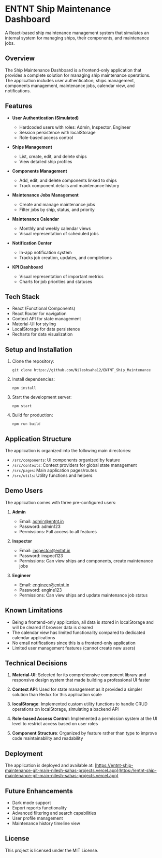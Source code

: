 # ENTNT Ship Maintenance Dashboard

A React-based ship maintenance management system that simulates an internal system for managing ships, their components, and maintenance jobs.

## Overview

The Ship Maintenance Dashboard is a frontend-only application that provides a complete solution for managing ship maintenance operations. The application includes user authentication, ships management, components management, maintenance jobs, calendar view, and notifications.

## Features

- **User Authentication (Simulated)**
  - Hardcoded users with roles: Admin, Inspector, Engineer
  - Session persistence with localStorage
  - Role-based access control

- **Ships Management**
  - List, create, edit, and delete ships
  - View detailed ship profiles

- **Components Management**
  - Add, edit, and delete components linked to ships
  - Track component details and maintenance history

- **Maintenance Jobs Management**
  - Create and manage maintenance jobs
  - Filter jobs by ship, status, and priority

- **Maintenance Calendar**
  - Monthly and weekly calendar views
  - Visual representation of scheduled jobs

- **Notification Center**
  - In-app notification system
  - Tracks job creation, updates, and completions

- **KPI Dashboard**
  - Visual representation of important metrics
  - Charts for job priorities and statuses

## Tech Stack

- React (Functional Components)
- React Router for navigation
- Context API for state management
- Material-UI for styling
- LocalStorage for data persistence
- Recharts for data visualization

## Setup and Installation

1. Clone the repository:
   ```
   git clone https://github.com/Nileshsaha12/ENTNT_Ship_Maintenance
   ```

2. Install dependencies:
   ```
   npm install
   ```

3. Start the development server:
   ```
   npm start
   ```

4. Build for production:
   ```
   npm run build
   ```

## Application Structure

The application is organized into the following main directories:

- `/src/components`: UI components organized by feature
- `/src/contexts`: Context providers for global state management
- `/src/pages`: Main application pages/routes
- `/src/utils`: Utility functions and helpers

## Demo Users

The application comes with three pre-configured users:

1. **Admin**
   - Email: admin@entnt.in
   - Password: admin123
   - Permissions: Full access to all features

2. **Inspector**
   - Email: inspector@entnt.in
   - Password: inspect123
   - Permissions: Can view ships and components, create maintenance jobs

3. **Engineer**
   - Email: engineer@entnt.in
   - Password: engine123
   - Permissions: Can view ships and update maintenance job status

## Known Limitations

- Being a frontend-only application, all data is stored in localStorage and will be cleared if browser data is cleared
- The calendar view has limited functionality compared to dedicated calendar applications
- No email notifications since this is a frontend-only application
- Limited user management features (cannot create new users)

## Technical Decisions

1. **Material-UI**: Selected for its comprehensive component library and responsive design system that made building a professional UI faster

2. **Context API**: Used for state management as it provided a simpler solution than Redux for this application scale

3. **localStorage**: Implemented custom utility functions to handle CRUD operations on localStorage, simulating a backend API

4. **Role-based Access Control**: Implemented a permission system at the UI level to restrict access based on user roles

5. **Component Structure**: Organized by feature rather than type to improve code maintainability and readability

## Deployment

The application is deployed and available at: [https://entnt-ship-maintenance-git-main-nilesh-sahas-projects.vercel.app](https://entnt-ship-maintenance-git-main-nilesh-sahas-projects.vercel.app)

## Future Enhancements

- Dark mode support
- Export reports functionality
- Advanced filtering and search capabilities
- User profile management
- Maintenance history timeline view

## License

This project is licensed under the MIT License.
